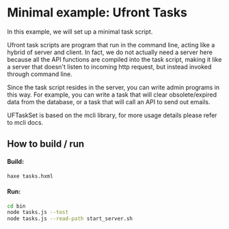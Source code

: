 # Minimal example: Ufront Tasks

In this example, we will set up a minimal task script.

Ufront task scripts are program that run in the command line, acting like a hybrid of
server and client. In fact, we do not actually need a server here because all the API functions
are compiled into the task script, making it like a server that doesn't listen to incoming
http request, but instead invoked through command line.

Since the task script resides in the server, you can write admin programs in this
way. For example, you can write a task that will clear obsolete/expired data from the database,
or a task that will call an API to send out emails.

UFTaskSet is based on the mcli library, for more usage details please refer to mcli docs.

## How to build / run

#### Build:

```bash
haxe tasks.hxml
```


#### Run:

```bash
cd bin
node tasks.js --test
node tasks.js --read-path start_server.sh
```